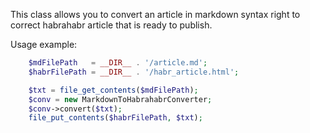 This class allows you to convert an article in markdown syntax right to correct habrahabr article that is ready to publish.

Usage example:
```php
    $mdFilePath   = __DIR__ . '/article.md';
    $habrFilePath = __DIR__ . '/habr_article.html';

    $txt = file_get_contents($mdFilePath);
    $conv = new MarkdownToHabrahabrConverter;
    $conv->convert($txt);
    file_put_contents($habrFilePath, $txt);
```